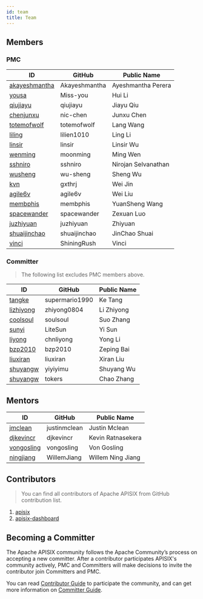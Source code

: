 ```yaml
---
id: team
title: Team
---
```


## Members

### PMC

| ID                                                                        | GitHub        | Public Name         |
| ------------------------------------------------------------------------- | ------------- | ------------------- |
| [akayeshmantha](https://whimsy.apache.org/roster/committer/akayeshmantha) | Akayeshmantha | Ayeshmantha Perera  |
| [yousa](https://whimsy.apache.org/roster/committer/yousa)                 | Miss-you      | Hui Li              |
| [qiujiayu](https://whimsy.apache.org/roster/committer/qiujiayu)           | qiujiayu      | Jiayu Qiu           |
| [chenjunxu](https://whimsy.apache.org/roster/committer/chenjunxu)         | nic-chen      | Junxu Chen          |
| [totemofwolf](https://whimsy.apache.org/roster/committer/totemofwolf)     | totemofwolf   | Lang Wang           |
| [liling](https://whimsy.apache.org/roster/committer/liling)               | lilien1010    | Ling Li             |
| [linsir](https://whimsy.apache.org/roster/committer/linsir)               | linsir        | Linsir Wu           |
| [wenming](https://whimsy.apache.org/roster/committer/wenming)             | moonming      | Ming Wen            |
| [sshniro](https://whimsy.apache.org/roster/committer/sshniro)             | sshniro       | Nirojan Selvanathan |
| [wusheng](https://whimsy.apache.org/roster/committer/wusheng)             | wu-sheng      | Sheng Wu            |
| [kvn](https://whimsy.apache.org/roster/committer/kvn)                     | gxthrj        | Wei Jin             |
| [agile6v](https://whimsy.apache.org/roster/committer/agile6v)             | agile6v       | Wei Liu             |
| [membphis](https://whimsy.apache.org/roster/committer/membphis)           | membphis      | YuanSheng Wang      |
| [spacewander](https://whimsy.apache.org/roster/committer/spacewander)     | spacewander   | Zexuan Luo          |
| [juzhiyuan](https://whimsy.apache.org/roster/committer/juzhiyuan)         | juzhiyuan     | Zhiyuan             |
| [shuaijinchao](https://whimsy.apache.org/roster/committer/shuaijinchao)   | shuaijinchao  | JinChao Shuai       |
| [vinci](https://whimsy.apache.org/roster/committer/vinci)                 | ShiningRush   | Vinci               |

### Committer

> The following list excludes PMC members above.

| ID                                                                | GitHub         | Public Name |
| ----------------------------------------------------------------- | -------------- | ----------- |
| [tangke](https://whimsy.apache.org/roster/committer/tangke)       | supermario1990 | Ke Tang     |
| [lizhiyong](https://whimsy.apache.org/roster/committer/lizhiyong) | zhiyong0804    | Li Zhiyong  |
| [coolsoul](https://whimsy.apache.org/roster/committer/coolsoul)   | soulsoul       | Suo Zhang   |
| [sunyi](https://whimsy.apache.org/roster/committer/sunyi)         | LiteSun        | Yi Sun      |
| [liyong](https://whimsy.apache.org/roster/committer/liyong)       | chnliyong      | Yong Li     |
| [bzp2010](https://whimsy.apache.org/roster/committer/bzp2010)     | bzp2010        | Zeping Bai  |
| [liuxiran](https://whimsy.apache.org/roster/committer/liuxiran)   | liuxiran       | Xiran Liu   |
| [shuyangw](https://whimsy.apache.org/roster/committer/shuyangw)   | yiyiyimu       | Shuyang Wu  |
| [shuyangw](https://whimsy.apache.org/roster/committer/tokers)     | tokers         | Chao Zhang  |

## Mentors

| ID                                                                  | GitHub       | Public Name       |
| ------------------------------------------------------------------- | ------------ | ----------------- |
| [jmclean](https://whimsy.apache.org/roster/committer/jmclean)       | justinmclean | Justin Mclean     |
| [djkevincr](https://whimsy.apache.org/roster/committer/djkevincr)   | djkevincr    | Kevin Ratnasekera |
| [vongosling](https://whimsy.apache.org/roster/committer/vongosling) | vongosling   | Von Gosling       |
| [ningjiang](https://whimsy.apache.org/roster/committer/ningjiang)   | WillemJiang  | Willem Ning Jiang |

## Contributors

> You can find all contributors of Apache APISIX from GitHub contribution list.

1. [apisix](https://github.com/apache/apisix/graphs/contributors)
2. [apisix-dashboard](https://github.com/apache/apisix-dashboard/graphs/contributors)

## Becoming a Committer

The Apache APISIX community follows the Apache Community’s process on accepting a new committer. After a contributor participates APISIX's community actively, PMC and Committers will make decisions to invite the contributor join Committers and PMC.

You can read [Contributor Guide](../docs/contributor-guide) to participate the community, and can get more information on [Committer Guide](../docs/committer-guide).
